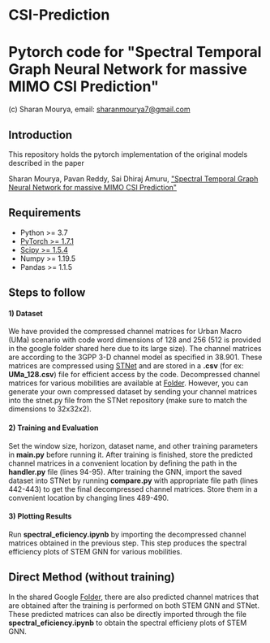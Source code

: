 # CSI-Prediction

# Pytorch code for "Spectral Temporal Graph Neural Network for massive MIMO CSI Prediction"
(c) Sharan Mourya, email: sharanmourya7@gmail.com
## Introduction
This repository holds the pytorch implementation of the original models described in the paper

Sharan Mourya, Pavan Reddy, Sai Dhiraj Amuru, ["Spectral Temporal Graph Neural Network for massive MIMO CSI Prediction"](https://ieeexplore.ieee.org/abstract/document/10457056)

## Requirements
- Python >= 3.7
- [PyTorch >= 1.7.1](https://pytorch.org/get-started/locally/)
- [Scipy >= 1.5.4](https://scipy.org/install/)
- Numpy >= 1.19.5
- Pandas >= 1.1.5


## Steps to follow

#### 1) Dataset 

We have provided the compressed channel matrices for Urban Macro (UMa) scenario with code word dimensions of 128 and 256 (512 is provided in the google folder shared here due to its large size). The channel matrices are according to the 3GPP 3-D channel model as specified in 38.901. These matrices are compressed using [STNet](https://github.com/sharanmourya/Pytorch_STNet) and are stored in a **.csv** (for ex: **UMa_128.csv**) file for efficient access by the code. Decompressed channel matrices for various mobilities are available at [Folder](https://drive.google.com/drive/folders/1RPfxECfrHL2oumEzVRQxBvq635p_T2B1?usp=drive_link). However, you can generate your own compressed dataset by sending your channel matrices into the stnet.py file from the STNet repository (make sure to match the dimensions to 32x32x2).

#### 2) Training and Evaluation
Set the window size, horizon, dataset name, and other training parameters in **main.py** before running it. After training is finished, store the predicted channel matrices in a convenient location by defining the path in the **handler.py** file (lines 94-95). After training the GNN, import the saved dataset into STNet by running **compare.py** with appropriate file path (lines 442-443) to get the final decompressed channel matrices. Store them in a convenient location by changing lines 489-490.

#### 3) Plotting Results
Run **spectral_eficiency.ipynb** by importing the decompressed channel matrices obtained in the previous step. This step produces the spectral efficiency plots of STEM GNN for various mobilities.

## Direct Method (without training)

In the shared Google [Folder]([url](https://drive.google.com/drive/folders/1RPfxECfrHL2oumEzVRQxBvq635p_T2B1?usp=drive_link)), there are also predicted channel matrices that are obtained after the training is performed on both STEM GNN and STNet. These predicted matrices can also be directly imported through the file **spectral_eficiency.ipynb** to obtain the spectral efficieny plots of STEM GNN.
